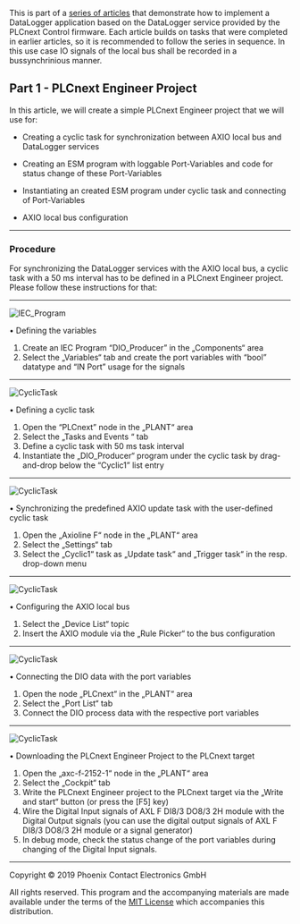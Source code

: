 This is part of a [series of articles](https://github.com/PLCnext/plcnext-real-time-datalogger) that demonstrate how to implement a DataLogger application based on the DataLogger service provided by the PLCnext Control firmware.  Each article builds on tasks that were completed in earlier articles, so it is recommended to follow the series in sequence.
In this use case IO signals of the local bus shall be recorded in a bussynchrinious manner.

## Part 1 - PLCnext Engineer Project

In this article, we will create a simple PLCnext Engineer project that we will use for:


- Creating a cyclic task for synchronization between AXIO local bus and DataLogger services

- Creating an ESM program with loggable Port-Variables and code for status change of these Port-Variables

- Instantiating an created ESM program under cyclic task and connecting of Port-Variables

- AXIO local bus configuration 

---

### Procedure

For synchronizing the DataLogger services with the AXIO local bus, a cyclic task with a 50 ms interval has to be defined in a PLCnext Engineer project.
Please follow these instructions for that:


---

![IEC_Program](/Picture/01_IEC_Program.png)

•	Defining the variables
1.	Create an IEC Program “DIO_Producer” in the „Components“ area
2.	Select the „Variables“ tab and create the port variables with “bool” datatype 
and “IN Port” usage for the signals



---

![CyclicTask](/Picture/02_CyclicTask.png)

•	Defining a cyclic task
1.	Open the “PLCnext” node in the „PLANT“ area 
2.	Select the „Tasks and Events “ tab
3.	Define a cyclic task with 50 ms task interval 
4.	Instantiate the „DIO_Producer“ program under the cyclic task by drag-and-drop below the “Cyclic1” list entry



---

![CyclicTask](/Picture/03_Synchronizing.png)

•	Synchronizing the predefined AXIO update task with the user-defined cyclic task
1.	Open the „Axioline F“ node in the „PLANT“ area
2.	Select the „Settings“ tab
3.	Select the „Cyclic1“ task as „Update task“ and „Trigger task“ in the resp. drop-down menu



---

![CyclicTask](/Picture/04_Configuring_AXIO_bus.png)

•	Configuring the AXIO local bus
1.	Select the „Device List“ topic
2.	Insert the AXIO module via the „Rule Picker“ to the bus configuration



---

![CyclicTask](/Picture/05_ConnectingDIO.png)

•	Connecting the DIO data with the port variables
1.	Open the node „PLCnext“ in the „PLANT“ area
2.	Select the „Port List“ tab
3.	Connect the DIO process data with the respective port variables 



---

![CyclicTask](/Picture/06_Download_PLCnEngProj.png)

•	Downloading the PLCnext Engineer Project to the PLCnext target
1.	Open the „axc-f-2152-1“ node in the „PLANT“ area
2.	Select the „Cockpit“ tab
3.	Write the PLCnext Engineer project to the PLCnext target via the „Write and start“ button (or press the [F5] key)
4.	Wire the Digital Input signals of AXL F DI8/3 DO8/3 2H module with the Digital Output signals (you can use the digital output signals of AXL F DI8/3 DO8/3 2H module or a signal generator)
5.	In debug mode, check the status change of the port variables during changing of the Digital Input signals.


---


Copyright © 2019 Phoenix Contact Electronics GmbH

All rights reserved. This program and the accompanying materials are made available under the terms of the [MIT License](http://opensource.org/licenses/MIT) which accompanies this distribution.
